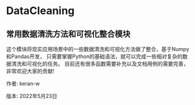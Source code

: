 # DataCleaning 
## 常用数据清洗方法和可视化整合模块

这个模块将现实应用场景中的一些数据清洗和可视化方法做了整合，基于Numpy和Pandas开发，
只需要掌握Python的基础语法，就可以完成一些相对复杂的数据清洗和可视化的任务。
目前还有很多函数需要补充以及文档用例的需要完善，非常欢迎大家的贡献!

作者: keran-w

版本: 2022年5月23日
